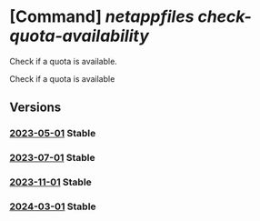 # [Command] _netappfiles check-quota-availability_

Check if a quota is available.

Check if a quota is available

## Versions

### [2023-05-01](/Resources/mgmt-plane/L3N1YnNjcmlwdGlvbnMve30vcHJvdmlkZXJzL21pY3Jvc29mdC5uZXRhcHAvbG9jYXRpb25zL3t9L2NoZWNrcXVvdGFhdmFpbGFiaWxpdHk=/2023-05-01.xml) **Stable**

<!-- mgmt-plane /subscriptions/{}/providers/microsoft.netapp/locations/{}/checkquotaavailability 2023-05-01 -->

### [2023-07-01](/Resources/mgmt-plane/L3N1YnNjcmlwdGlvbnMve30vcHJvdmlkZXJzL21pY3Jvc29mdC5uZXRhcHAvbG9jYXRpb25zL3t9L2NoZWNrcXVvdGFhdmFpbGFiaWxpdHk=/2023-07-01.xml) **Stable**

<!-- mgmt-plane /subscriptions/{}/providers/microsoft.netapp/locations/{}/checkquotaavailability 2023-07-01 -->

### [2023-11-01](/Resources/mgmt-plane/L3N1YnNjcmlwdGlvbnMve30vcHJvdmlkZXJzL21pY3Jvc29mdC5uZXRhcHAvbG9jYXRpb25zL3t9L2NoZWNrcXVvdGFhdmFpbGFiaWxpdHk=/2023-11-01.xml) **Stable**

<!-- mgmt-plane /subscriptions/{}/providers/microsoft.netapp/locations/{}/checkquotaavailability 2023-11-01 -->

### [2024-03-01](/Resources/mgmt-plane/L3N1YnNjcmlwdGlvbnMve30vcHJvdmlkZXJzL21pY3Jvc29mdC5uZXRhcHAvbG9jYXRpb25zL3t9L2NoZWNrcXVvdGFhdmFpbGFiaWxpdHk=/2024-03-01.xml) **Stable**

<!-- mgmt-plane /subscriptions/{}/providers/microsoft.netapp/locations/{}/checkquotaavailability 2024-03-01 -->
